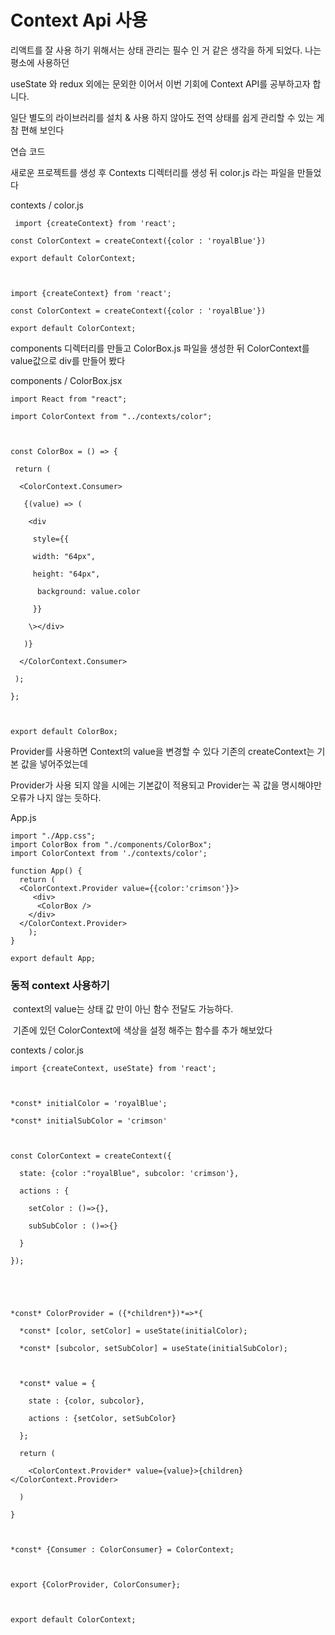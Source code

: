 #  Context Api 사용 



리액트를 잘 사용 하기 위해서는 상태 관리는 필수 인 거 같은 생각을 하게 되었다. 나는 평소에 사용하던 

useState 와 redux 외에는 문외한 이어서 이번 기회에 Context API를 공부하고자 합니다.



일단 별도의 라이브러리를 설치 & 사용 하지 않아도 전역 상태를 쉽게 관리할 수 있는 게 참 편해 보인다



연습 코드

새로운 프로젝트를 생성 후 Contexts 디렉터리를 생성 뒤 color.js 라는 파일을 만들었다

contexts / color.js

```
 import {createContext} from 'react';

const ColorContext = createContext({color : 'royalBlue'})

export default ColorContext;



import {createContext} from 'react';

const ColorContext = createContext({color : 'royalBlue'})

export default ColorContext;
```

components 디렉터리를 만들고 ColorBox.js 파일을 생성한 뒤 ColorContext를 value값으로 div를 만들어 봤다



components / ColorBox.jsx

```
import React from "react";

import ColorContext from "../contexts/color";



const ColorBox = () => {

 return (

  <ColorContext.Consumer>

   {(value) => (

    <div

     style={{

     width: "64px",

     height: "64px",

      background: value.color

     }}

    \></div>

   )}

  </ColorContext.Consumer>

 );

};



export default ColorBox;
```





Provider를 사용하면 Context의 value을 변경할 수 있다 기존의 createContext는 기본 값을 넣어주었는데 

Provider가 사용 되지 않을 시에는 기본값이 적용되고 Provider는 꼭 값을 명시해야만 오류가 나지 않는 듯하다.

App.js

```
import "./App.css";
import ColorBox from "./components/ColorBox";
import ColorContext from './contexts/color';

function App() {
  return (
  <ColorContext.Provider value={{color:'crimson'}}>
     <div>
      <ColorBox />
    </div>
  </ColorContext.Provider>
    );
}

export default App;
```









### 동적 context 사용하기 

​	context의 value는 상태 값 만이 아닌 함수 전달도 가능하다. 

​	기존에 있던 ColorContext에 색상을 설정 해주는 함수를 추가 해보았다 

contexts / color.js

```
import {createContext, useState} from 'react';



*const* initialColor = 'royalBlue';

*const* initialSubColor = 'crimson'



const ColorContext = createContext({

  state: {color :"royalBlue", subcolor: 'crimson'},

  actions : {

​    setColor : ()=>{},

​    subSubColor : ()=>{}

  }

});





*const* ColorProvider = ({*children*})*=>*{

  *const* [color, setColor] = useState(initialColor);

  *const* [subcolor, setSubColor] = useState(initialSubColor);

  

  *const* value = {

​    state : {color, subcolor},

​    actions : {setColor, setSubColor}

  };

  return (

​    <ColorContext.Provider* value={value}>{children}</ColorContext.Provider>

  )

}



*const* {Consumer : ColorConsumer} = ColorContext;



export {ColorProvider, ColorConsumer};



export default ColorContext;
```



